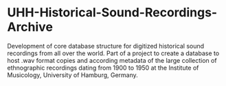 UHH-Historical-Sound-Recordings-Archive
=====================================

Development of core database structure for digitized historical sound recordings from all over the world. Part of a project
to create a database to host .wav format copies and according metadata of the large collection of ethnographic recordings dating from 1900 to
1950 at the Institute of Musicology, University of Hamburg, Germany.
